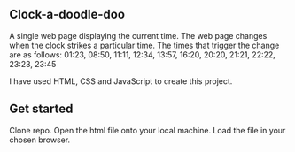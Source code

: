## Clock-a-doodle-doo
A single web page displaying the current time. The web page changes when the clock strikes a particular time.
The times that trigger the change are as follows:
01:23, 08:50, 11:11, 12:34, 13:57, 16:20, 20:20, 21:21, 22:22, 23:23, 23:45

I have used HTML, CSS and JavaScript to create this project.

## Get started
Clone repo. Open the html file onto your local machine. Load the file in your chosen browser.